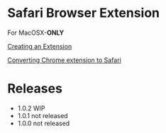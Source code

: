 # Safari Browser Extension
For MacOSX-**ONLY**

[Creating an Extension](https://developer.apple.com/documentation/safariservices/creating-a-safari-web-extension)

[Converting Chrome extension to Safari](https://bartsolutions.github.io/2020/11/20/safari-extension/)

# Releases
- 1.0.2 WIP
- 1.0.1 not released
- 1.0.0 not released
